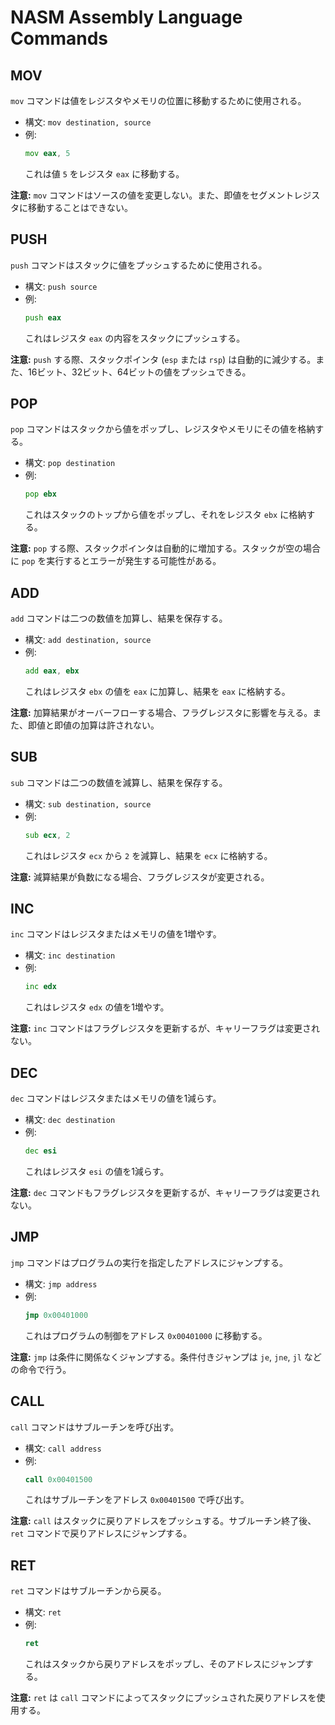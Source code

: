 # NASM Assembly Language Commands

## MOV

`mov` コマンドは値をレジスタやメモリの位置に移動するために使用される。

- 構文: `mov destination, source`
- 例:
    ```asm
    mov eax, 5
    ```
  これは値 `5` をレジスタ `eax` に移動する。

**注意:** `mov` コマンドはソースの値を変更しない。また、即値をセグメントレジスタに移動することはできない。

## PUSH

`push` コマンドはスタックに値をプッシュするために使用される。

- 構文: `push source`
- 例:
    ```asm
    push eax
    ```
  これはレジスタ `eax` の内容をスタックにプッシュする。

**注意:** `push` する際、スタックポインタ (`esp` または `rsp`) は自動的に減少する。また、16ビット、32ビット、64ビットの値をプッシュできる。

## POP

`pop` コマンドはスタックから値をポップし、レジスタやメモリにその値を格納する。

- 構文: `pop destination`
- 例:
    ```asm
    pop ebx
    ```
  これはスタックのトップから値をポップし、それをレジスタ `ebx` に格納する。

**注意:** `pop` する際、スタックポインタは自動的に増加する。スタックが空の場合に `pop` を実行するとエラーが発生する可能性がある。

## ADD

`add` コマンドは二つの数値を加算し、結果を保存する。

- 構文: `add destination, source`
- 例:
    ```asm
    add eax, ebx
    ```
  これはレジスタ `ebx` の値を `eax` に加算し、結果を `eax` に格納する。

**注意:** 加算結果がオーバーフローする場合、フラグレジスタに影響を与える。また、即値と即値の加算は許されない。

## SUB

`sub` コマンドは二つの数値を減算し、結果を保存する。

- 構文: `sub destination, source`
- 例:
    ```asm
    sub ecx, 2
    ```
  これはレジスタ `ecx` から `2` を減算し、結果を `ecx` に格納する。

**注意:** 減算結果が負数になる場合、フラグレジスタが変更される。

## INC

`inc` コマンドはレジスタまたはメモリの値を1増やす。

- 構文: `inc destination`
- 例:
    ```asm
    inc edx
    ```
  これはレジスタ `edx` の値を1増やす。

**注意:** `inc` コマンドはフラグレジスタを更新するが、キャリーフラグは変更されない。

## DEC

`dec` コマンドはレジスタまたはメモリの値を1減らす。

- 構文: `dec destination`
- 例:
    ```asm
    dec esi
    ```
  これはレジスタ `esi` の値を1減らす。

**注意:** `dec` コマンドもフラグレジスタを更新するが、キャリーフラグは変更されない。

## JMP

`jmp` コマンドはプログラムの実行を指定したアドレスにジャンプする。

- 構文: `jmp address`
- 例:
    ```asm
    jmp 0x00401000
    ```
  これはプログラムの制御をアドレス `0x00401000` に移動する。

**注意:** `jmp` は条件に関係なくジャンプする。条件付きジャンプは `je`, `jne`, `jl` などの命令で行う。

## CALL

`call` コマンドはサブルーチンを呼び出す。

- 構文: `call address`
- 例:
    ```asm
    call 0x00401500
    ```
  これはサブルーチンをアドレス `0x00401500` で呼び出す。

**注意:** `call` はスタックに戻りアドレスをプッシュする。サブルーチン終了後、`ret` コマンドで戻りアドレスにジャンプする。

## RET

`ret` コマンドはサブルーチンから戻る。

- 構文: `ret`
- 例:
    ```asm
    ret
    ```
  これはスタックから戻りアドレスをポップし、そのアドレスにジャンプする。

**注意:** `ret` は `call` コマンドによってスタックにプッシュされた戻りアドレスを使用する。

